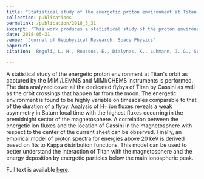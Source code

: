 ```yaml
---
title: "Statistical study of the energetic proton environment at Titan's orbit from the Cassini spacecraft"
collection: publications
permalink: /publication/2018_5_31
excerpt: 'This work produces a statistical study of the proton environement around Titan, the largest Saturnian moon.'
date: 2018-05-31
venue: 'Journal of Geophysical Research: Space Physics'
paperurl:
citation: 'Regoli, L. H., Roussos, E., Dialynas, K., Luhmann, J. G., Sergis, N., Jia, X., Rom&aacute;n, D., Azari, A. R., Krupp, N., Jones, G., Coates, A., and Rae, I. (2018). &quot;Statistical study of the energetic proton environment at Titan&apos;ss orbit from the Cassini spacecraft.&quot; <i>Journal of Geophysical Research: Space Physics</i>, 123, 4820–4834. https://doi.org/10.1029/2018JA025442'

---
```


A statistical study of the energetic proton environment at Titan's orbit as captured by the MIMI/LEMMS and MIMI/CHEMS instruments is performed. The data analyzed cover all the dedicated flybys of Titan by Cassini as well as the orbit crossings that happen far from the moon. The energetic environment is found to be highly variable on timescales comparable to that of the duration of a flyby. Analysis of H+ ion fluxes reveals a weak asymmetry in Saturn local time with the highest fluxes occurring in the premidnight sector of the magnetosphere. A correlation between the energetic ion fluxes and the location of Cassini in the magnetosphere with respect to the center of the current sheet can be observed. Finally, an empirical model of proton spectra for energies above 20 keV is derived based on fits to Kappa distribution functions. This model can be used to better understand the interaction of Titan with the magnetosphere and the energy deposition by energetic particles below the main ionospheric peak.


Full text is available [here](https://doi.org/10.1029/2018JA025442).

<!--- Recommended citation: Regoli, L. H., Roussos, E., Dialynas, K., Luhmann, J. G., Sergis, N., Jia, X., et al. (2018). &quot;Statistical study of the energetic proton environment at Titan's orbit from the Cassini spacecraft.&quot; <i>Journal of Geophysical Research: Space Physics</i>, 123, 4820–4834. https://doi.org/10.1029/2018JA025442' --->

